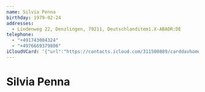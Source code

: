 ```yaml
---
name: Silvia Penna
birthday: 1979-02-24
addresses:
  - Lindenweg 22, Denzlingen, 79211, Deutschlanditem1.X-ABADR:DE
telephone:
  - "+491743084324"
  - "+4976669379806"
iCloudVCard: '{"url":"https://contacts.icloud.com/311500889/carddavhome/card/A9E1A6BD-3290-4CFF-AF2E-B37F9D5D6252.vcf","etag":"\"kputthbg\"","data":"BEGIN:VCARD\r\nVERSION:3.0\r\nFN:\r\nN:Penna;Silvia;;;\r\nUID:C49C6EF0-90FE-4055-AE90-B116074F5761\r\nBDAY;VALUE=date:1979-02-24\r\nADR:;;Lindenweg 22;Denzlingen;;79211;Deutschlanditem1.X-ABADR:DE;\r\nPRODID:-//Apple Inc.//iOS 14.6//EN\r\nREV:2025-04-03T22:16:44Z\r\nORG:;\r\nTEL:+491743084324\r\nTEL:+4976669379806\r\nitem1.X-ABADR:DE\r\nEND:VCARD"}'
---
```

# Silvia Penna